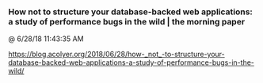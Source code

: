 ﻿

### How not to structure your database-backed web applications: a study of performance bugs in the wild | the morning paper
@ 6/28/18 11:43:35 AM

https://blog.acolyer.org/2018/06/28/how-_not_-to-structure-your-database-backed-web-applications-a-study-of-performance-bugs-in-the-wild/

